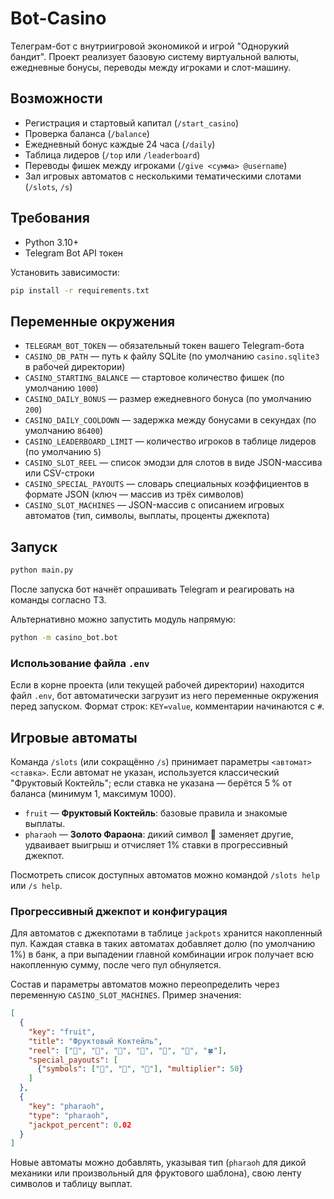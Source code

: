 # Bot-Casino

Телеграм-бот с внутриигровой экономикой и игрой "Однорукий бандит". Проект реализует базовую систему виртуальной валюты, ежедневные бонусы, переводы между игроками и слот-машину.

## Возможности
- Регистрация и стартовый капитал (`/start_casino`)
- Проверка баланса (`/balance`)
- Ежедневный бонус каждые 24 часа (`/daily`)
- Таблица лидеров (`/top` или `/leaderboard`)
- Переводы фишек между игроками (`/give <сумма> @username`)
- Зал игровых автоматов с несколькими тематическими слотами (`/slots`, `/s`)

## Требования
- Python 3.10+
- Telegram Bot API токен

Установить зависимости:
```bash
pip install -r requirements.txt
```

## Переменные окружения
- `TELEGRAM_BOT_TOKEN` — обязательный токен вашего Telegram-бота
- `CASINO_DB_PATH` — путь к файлу SQLite (по умолчанию `casino.sqlite3` в рабочей директории)
- `CASINO_STARTING_BALANCE` — стартовое количество фишек (по умолчанию `1000`)
- `CASINO_DAILY_BONUS` — размер ежедневного бонуса (по умолчанию `200`)
- `CASINO_DAILY_COOLDOWN` — задержка между бонусами в секундах (по умолчанию `86400`)
- `CASINO_LEADERBOARD_LIMIT` — количество игроков в таблице лидеров (по умолчанию `5`)
- `CASINO_SLOT_REEL` — список эмодзи для слотов в виде JSON-массива или CSV-строки
- `CASINO_SPECIAL_PAYOUTS` — словарь специальных коэффициентов в формате JSON (ключ — массив из трёх символов)
- `CASINO_SLOT_MACHINES` — JSON-массив с описанием игровых автоматов (тип, символы, выплаты, проценты джекпота)

## Запуск
```bash
python main.py
```

После запуска бот начнёт опрашивать Telegram и реагировать на команды согласно ТЗ.

Альтернативно можно запустить модуль напрямую:

```bash
python -m casino_bot.bot
```

### Использование файла `.env`

Если в корне проекта (или текущей рабочей директории) находится файл `.env`, бот автоматически загрузит из него переменные окружения перед запуском. Формат строк: `KEY=value`, комментарии начинаются с `#`.

## Игровые автоматы

Команда `/slots` (или сокращённо `/s`) принимает параметры `<автомат> <ставка>`. Если автомат не указан, используется классический "Фруктовый Коктейль"; если ставка не указана — берётся 5 % от баланса (минимум 1, максимум 1000).

- `fruit` — **Фруктовый Коктейль**: базовые правила и знакомые выплаты.
- `pharaoh` — **Золото Фараона**: дикий символ 🗿 заменяет другие, удваивает выигрыш и отчисляет 1% ставки в прогрессивный джекпот.

Посмотреть список доступных автоматов можно командой `/slots help` или `/s help`.

### Прогрессивный джекпот и конфигурация

Для автоматов с джекпотами в таблице `jackpots` хранится накопленный пул. Каждая ставка в таких автоматах добавляет долю (по умолчанию 1%) в банк, а при выпадении главной комбинации игрок получает всю накопленную сумму, после чего пул обнуляется.

Состав и параметры автоматов можно переопределить через переменную `CASINO_SLOT_MACHINES`. Пример значения:

```json
[
  {
    "key": "fruit",
    "title": "Фруктовый Коктейль",
    "reel": ["🍒", "🍋", "🍊", "🍇", "💎", "🔔", "🍀"],
    "special_payouts": [
      {"symbols": ["💎", "💎", "💎"], "multiplier": 50}
    ]
  },
  {
    "key": "pharaoh",
    "type": "pharaoh",
    "jackpot_percent": 0.02
  }
]
```

Новые автоматы можно добавлять, указывая тип (`pharaoh` для дикой механики или произвольный для фруктового шаблона), свою ленту символов и таблицу выплат.
